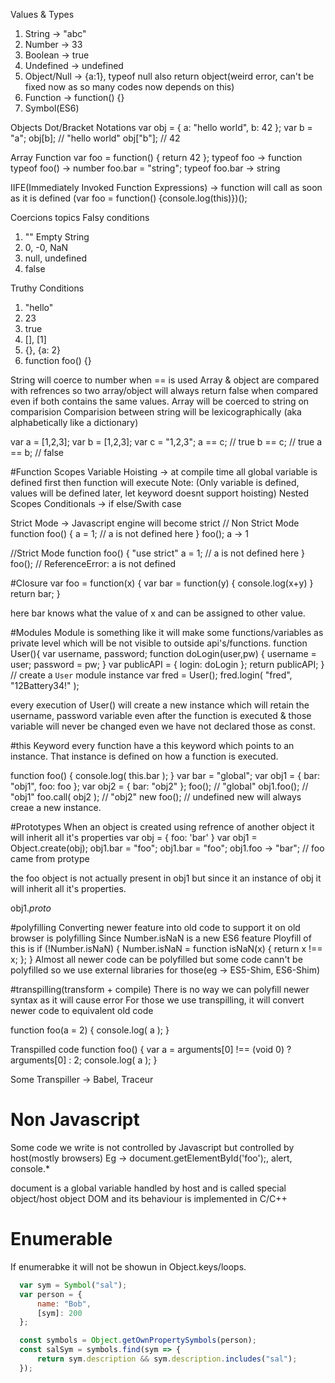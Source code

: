 Values & Types
1. String -> "abc"
2. Number -> 33
3. Boolean -> true
4. Undefined -> undefined
5. Object/Null -> {a:1}, typeof null also return object(weird error, can't be fixed now as so many codes now depends on this)
7. Function -> function() {}
6. Symbol(ES6)

Objects
Dot/Bracket Notations
    var obj = {
      a: "hello world",
      b: 42
    };
    var b = "a";
    obj[b]; // "hello world"
    obj["b"]; // 42

Array
Function
    var foo = function() {
      return 42
    };
    typeof foo -> function
    typeof foo() -> number
    foo.bar = "string"; typeof foo.bar -> string

  IIFE(Immediately Invoked Function Expressions) -> function will call as soon as it is defined
  (var foo = function() {console.log(this)})();

Coercions topics
Falsy conditions
1. "" Empty String
2. 0, -0, NaN 
3. null, undefined
4. false

Truthy Conditions
1. "hello"
2. 23
3. true
4. [], [1]
5. {}, {a: 2}
6. function foo() {}

String will coerce to number when == is used
Array & object are compared with refrences so two array/object will always return false when compared even if both contains the same values.
Array will be coerced to string on comparision
Comparision between string will be lexicographically (aka alphabetically like a dictionary)

var a = [1,2,3];
var b = [1,2,3];
var c = "1,2,3";
a == c; // true
b == c; // true
a == b; // false

#Function Scopes
Variable Hoisting -> at compile time all global variable is defined first then function will execute
Note: (Only variable is defined, values will be defined later, let keyword doesnt support hoisting)
Nested Scopes
Conditionals -> if else/Swith case

Strict Mode -> Javascript engine will become strict
  // Non Strict Mode
    function foo() {
      a = 1; // a is not defined here
    }
   foo();
   a -> 1

  //Strict Mode
    function foo() {
      "use strict"
      a = 1; // a is not defined here
    }
   foo();  // ReferenceError: a is not defined

#Closure
var foo = function(x) {
  var bar = function(y) {
    console.log(x+y)
  }
  return bar;
}

here bar knows what the value of x and can be assigned to other value.

  #Modules
  Module is something like it will make some functions/variables as private level which will be not visible to outside api's/functions.
  function User(){
    var username, password;
    function doLogin(user,pw) {
      username = user;
      password = pw;
    }
    var publicAPI = {
      login: doLogin
    };
    return publicAPI;
  }
  // create a `User` module instance
  var fred = User();
  fred.login( "fred", "12Battery34!" );

  every execution of User() will create a new instance which will retain the username, password variable even after the function is executed & those variable will never be changed even we have not declared those as const.

#this Keyword
  every function have a this keyword which points to an instance.
  That instance is defined on how a function is executed.

  function foo() {
    console.log( this.bar );
  }
  var bar = "global";
  var obj1 = {
    bar: "obj1",
    foo: foo
  };
  var obj2 = {
    bar: "obj2"
  };
  foo(); // "global"
  obj1.foo(); // "obj1"
  foo.call( obj2 ); // "obj2"
  new foo(); // undefined new will always creae a new instance.

#Prototypes
  When an object is created using refrence of another object it will inherit all it's properties
  var obj = {
    foo: 'bar'
  }
  var obj1 = Object.create(obj);
  obj1.bar = "foo";
  obj1.bar = "foo";
  obj1.foo -> "bar"; // foo came from protype

  the foo object is not actually present in obj1 but since it an instance of obj it will inherit all it's properties.

  obj1._proto_

#polyfilling
  Converting newer feature into old code to support it on old browser is polyfilling
  Since Number.isNaN is a new ES6 feature
  Ployfill of this is
  if (!Number.isNaN) {
    Number.isNaN = function isNaN(x) {
      return x !== x;
    };
  }
  Almost all newer code can be polyfilled but some code cann't be polyfilled so we use external libraries for those(eg -> ES5-Shim, ES6-Shim)

#transpilling(transform + compile)
  There is no way we can polyfill newer syntax as it will cause error
  For those we use transpilling, it will convert newer code to equivalent old code

  function foo(a = 2) {
    console.log( a );
  }

  Transpilled code
  function foo() {
    var a = arguments[0] !== (void 0) ? arguments[0] : 2;
    console.log( a );
  }

  Some Transpiller -> Babel, Traceur


# Non Javascript
  Some code we write is not controlled by Javascript but controlled by host(mostly browsers)
  Eg -> document.getElementById('foo');, alert, console.*

  document is a global variable handled by host and is called special object/host object
  DOM and its behaviour is implemented in C/C++
  
# Enumerable
  If enumerabke it will not be showun in Object.keys/loops.
  ```js
    var sym = Symbol("sal");
    var person = {
        name: "Bob",
        [sym]: 200
    };

    const symbols = Object.getOwnPropertySymbols(person);
    const salSym = symbols.find(sym => {
        return sym.description && sym.description.includes("sal");
    });
  ```
